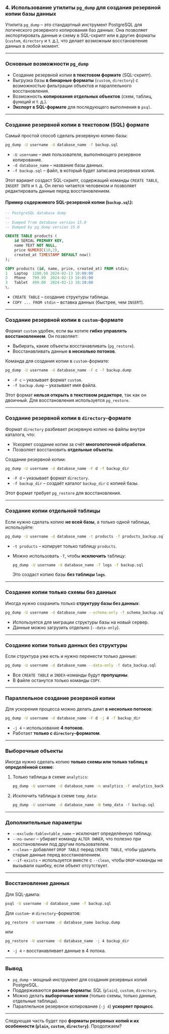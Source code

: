 ### 4. **Использование утилиты `pg_dump` для создания резервной копии базы данных**

Утилита `pg_dump` – это стандартный инструмент PostgreSQL для логического резервного копирования баз данных. Она позволяет экспортировать данные и схему в SQL-скрипт или в другие форматы (`custom`, `directory` и т. д.), что делает возможным восстановление данных в любой момент.

---

### **Основные возможности `pg_dump`**

- Создание резервной копии **в текстовом формате** (SQL-скрипт).
- Выгрузка базы **в бинарные форматы** (`custom`, `directory`) с возможностью фильтрации объектов и параллельного восстановления.
- Возможность **копирования отдельных объектов** (схем, таблиц, функций и т. д.).
- **Экспорт в SQL-формате** для последующего выполнения в `psql`.

---

### **Создание резервной копии в текстовом (SQL) формате**

Самый простой способ сделать резервную копию базы:

```sh
pg_dump -U username -d database_name -f backup.sql
```

- `-U username` – имя пользователя, выполняющего резервное копирование.
- `-d database_name` – название базы данных.
- `-f backup.sql` – файл, в который будет записана резервная копия.

Этот вариант создаст SQL-скрипт, содержащий команды `CREATE TABLE`, `INSERT INTO` и т. д. Он легко читается человеком и позволяет редактировать данные перед восстановлением.

#### **Пример содержимого SQL-резервной копии (`backup.sql`):**

```sql
-- PostgreSQL database dump
--
-- Dumped from database version 15.0
-- Dumped by pg_dump version 15.0

CREATE TABLE products (
    id SERIAL PRIMARY KEY,
    name TEXT NOT NULL,
    price NUMERIC(10,2),
    created_at TIMESTAMP DEFAULT now()
);

COPY products (id, name, price, created_at) FROM stdin;
1	Laptop	1200.50	2024-02-13 10:00:00
2	Phone	799.99	2024-02-13 10:05:00
3	Tablet	499.00	2024-02-13 10:10:00
\.
```

- `CREATE TABLE` – создание структуры таблицы.
- `COPY ... FROM stdin` – вставка данных (быстрее, чем `INSERT`).

---

### **Создание резервной копии в `custom`-формате**

Формат `custom` удобен, если вы хотите **гибко управлять восстановлением**. Он позволяет:

- Выбирать, какие объекты восстанавливать (`pg_restore`).
- Восстанавливать данные **в несколько потоков**.

Команда для создания копии в `custom`-формате:

```sh
pg_dump -U username -d database_name -F c -f backup.dump
```

- `-F c` – указывает формат `custom`.
- `-f backup.dump` – указывает имя файла.

Этот формат **нельзя открыть в текстовом редакторе**, так как он двоичный. Для восстановления используется `pg_restore`.

---

### **Создание резервной копии в `directory`-формате**

Формат `directory` разбивает резервную копию на файлы внутри каталога, что:

- Ускоряет создание копии за счёт **многопоточной обработки**.
- Позволяет восстановить **отдельные объекты**.

Создание резервной копии:

```sh
pg_dump -U username -d database_name -F d -f backup_dir
```

- `-F d` – указывает формат `directory`.
- `-f backup_dir` – создаёт каталог `backup_dir` с копией базы.

Этот формат требует `pg_restore` для восстановления.

---

### **Создание копии отдельной таблицы**

Если нужно сделать копию **не всей базы**, а только одной таблицы, используйте:

```sh
pg_dump -U username -d database_name -t products -f products_backup.sql
```

- `-t products` – копирует только таблицу `products`.
- Можно использовать `-T`, чтобы **исключить** таблицу:
    
    ```sh
    pg_dump -U username -d database_name -T logs -f backup.sql
    ```
    
    Это создаст копию базы **без таблицы `logs`**.

---

### **Создание копии только схемы без данных**

Иногда нужно сохранить только **структуру базы без данных**:

```sh
pg_dump -U username -d database_name --schema-only -f schema_backup.sql
```

- Используется для миграции структуры базы на новый сервер.
- Данные можно загрузить отдельно (`--data-only`).

---

### **Создание копии только данных без структуры**

Если структура уже есть и нужно перенести только данные:

```sh
pg_dump -U username -d database_name --data-only -f data_backup.sql
```

- Все `CREATE TABLE` и `INDEX`-команды будут **пропущены**.
- В файле останутся только команды `COPY`.

---

### **Параллельное создание резервной копии**

Для ускорения процесса можно делать дамп **в несколько потоков**:

```sh
pg_dump -U username -d database_name -F d -j 4 -f backup_dir
```

- `-j 4` – использование **4 потоков**.
- Работает **только с `directory`-форматом**.

---

### **Выборочные объекты**

Иногда нужно сделать копию **только схемы или только таблиц в определённой схеме**:

1. Только таблицы в схеме `analytics`:
    
    ```sh
    pg_dump -U username -d database_name -n analytics -f analytics_backup.sql
    ```
    
2. Исключить таблицы в схеме `temp_data`:
    
    ```sh
    pg_dump -U username -d database_name -N temp_data -f backup.sql
    ```
    

---

### **Дополнительные параметры**

- `--exclude-table=table_name` – исключает определённую таблицу.
- `--no-owner` – убирает команду `ALTER OWNER`, что полезно при восстановлении под другим пользователем.
- `--clean` – добавляет `DROP TABLE` перед `CREATE TABLE`, чтобы удалить старые данные перед восстановлением.
- `--if-exists` – используется вместе с `--clean`, чтобы `DROP`-команды не вызывали ошибку, если объект отсутствует.

---

### **Восстановление данных**

Для SQL-дампа:

```sh
psql -U username -d database_name -f backup.sql
```

Для `custom`- и `directory`-форматов:

```sh
pg_restore -U username -d database_name backup.dump
```

или

```sh
pg_restore -U username -d database_name -j 4 backup_dir
```

- `-j 4` – восстанавливает данные в 4 потока.

---

### **Вывод**

- `pg_dump` – мощный инструмент для создания резервных копий PostgreSQL.
- Поддерживаются **разные форматы**: SQL (`plain`), `custom`, `directory`.
- Можно делать **выборочные копии** (только схемы, только данные, отдельные таблицы).
- Параллельное резервное копирование (`-j 4`) **ускоряет процесс**.

---

Следующая часть будет про **форматы резервных копий и их особенности (`plain`, `custom`, `directory`)**. Продолжаем?